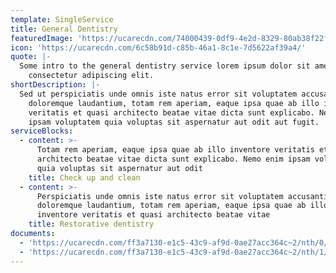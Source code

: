 ```yaml
---
template: SingleService
title: General Dentistry
featuredImage: 'https://ucarecdn.com/74000439-0df9-4e2d-8329-80ab38f22fb3/'
icon: 'https://ucarecdn.com/6c58b91d-c85b-46a1-8c1e-7d5622af39a4/'
quote: |-
  Some intro to the general dentistry service lorem ipsum dolor sit amet,
    consectetur adipiscing elit.
shortDescription: |-
  Sed ut perspiciatis unde omnis iste natus error sit voluptatem accusantium
    doloremque laudantium, totam rem aperiam, eaque ipsa quae ab illo inventore
    veritatis et quasi architecto beatae vitae dicta sunt explicabo. Nemo enim
    ipsam voluptatem quia voluptas sit aspernatur aut odit aut fugit.
serviceBlocks:
  - content: >-
      Totam rem aperiam, eaque ipsa quae ab illo inventore veritatis et quasi
      architecto beatae vitae dicta sunt explicabo. Nemo enim ipsam voluptatem
      quia voluptas sit aspernatur aut odit
    title: Check up and clean
  - content: >-
      Perspiciatis unde omnis iste natus error sit voluptatem accusantium
      doloremque laudantium, totam rem aperiam, eaque ipsa quae ab illo
      inventore veritatis et quasi architecto beatae vitae
    title: Restorative dentistry
documents:
  - 'https://ucarecdn.com/ff3a7130-e1c5-43c9-af9d-0ae27acc364c~2/nth/0/'
  - 'https://ucarecdn.com/ff3a7130-e1c5-43c9-af9d-0ae27acc364c~2/nth/1/'
---
```

